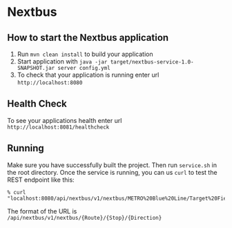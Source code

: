 # Nextbus

How to start the Nextbus application
---

1. Run `mvn clean install` to build your application
1. Start application with `java -jar target/nextbus-service-1.0-SNAPSHOT.jar server config.yml`
1. To check that your application is running enter url `http://localhost:8080`

Health Check
---

To see your applications health enter url `http://localhost:8081/healthcheck`

Running
---

Make sure you have successfully built the project.  Then run `service.sh` in the root directory.  Once the service is running, you can us `curl` to test the REST endpoint like this:

    % curl "localhost:8080/api/nextbus/v1/nextbus/METRO%20Blue%20Line/Target%20Field%20Station%20Platform%201/south"

The format of the URL is `/api/nextbus/v1/nextbus/{Route}/{Stop}/{Direction}`
